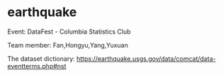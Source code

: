 # earthquake
Event: DataFest - Columbia Statistics Club

Team member: Fan,Hongyu,Yang,Yuxuan

The dataset dictionary: https://earthquake.usgs.gov/data/comcat/data-eventterms.php#nst

